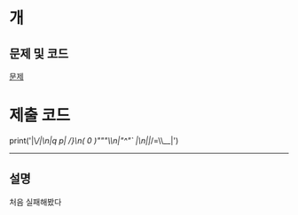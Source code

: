 개
=======

문제 및 코드
-----
[문제](https://www.acmicpc.net/problem/10718)




# 제출 코드

print('|\\_/|\n|q p|   /}\n( 0 )\"\"\"\\\n|\"^\"`    |\n||_/=\\\\__|')




- - - - - 

설명
------  
처음 실패해봤다
